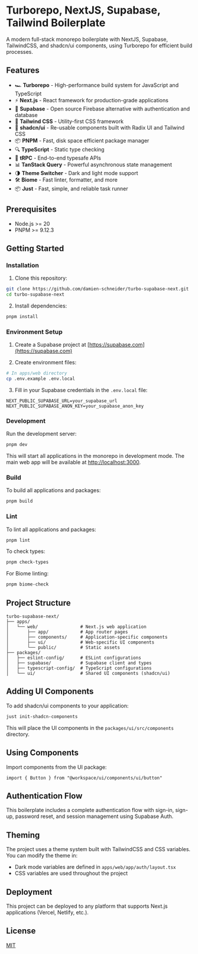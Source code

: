 # Turborepo, NextJS, Supabase, Tailwind Boilerplate

A modern full-stack monorepo boilerplate with NextJS, Supabase, TailwindCSS, and shadcn/ui components, using Turborepo for efficient build processes.

## Features

- 🏎️ **Turborepo** - High-performance build system for JavaScript and TypeScript
- ⚡ **Next.js** - React framework for production-grade applications
- 🔐 **Supabase** - Open source Firebase alternative with authentication and database
- 💅 **Tailwind CSS** - Utility-first CSS framework
- 🧩 **shadcn/ui** - Re-usable components built with Radix UI and Tailwind CSS
- 📦 **PNPM** - Fast, disk space efficient package manager
- 🔍 **TypeScript** - Static type checking
- 🔗 **tRPC** - End-to-end typesafe APIs
- 📊 **TanStack Query** - Powerful asynchronous state management
- 🌗 **Theme Switcher** - Dark and light mode support
- 🛠️ **Biome** - Fast linter, formatter, and more
- 📦 **Just** - Fast, simple, and reliable task runner

## Prerequisites

- Node.js >= 20
- PNPM >= 9.12.3

## Getting Started

### Installation

1. Clone this repository:

```bash
git clone https://github.com/damien-schneider/turbo-supabase-next.git
cd turbo-supabase-next
```

2. Install dependencies:

```bash
pnpm install
```

### Environment Setup

1. Create a Supabase project at [https://supabase.com](https://supabase.com)

2. Create environment files:

```bash
# In apps/web directory
cp .env.example .env.local
```

3. Fill in your Supabase credentials in the `.env.local` file:

```
NEXT_PUBLIC_SUPABASE_URL=your_supabase_url
NEXT_PUBLIC_SUPABASE_ANON_KEY=your_supabase_anon_key
```

### Development

Run the development server:

```bash
pnpm dev
```

This will start all applications in the monorepo in development mode. The main web app will be available at [http://localhost:3000](http://localhost:3000).

### Build

To build all applications and packages:

```bash
pnpm build
```

### Lint

To lint all applications and packages:

```bash
pnpm lint
```

To check types:

```bash
pnpm check-types
```

For Biome linting:

```bash
pnpm biome-check
```

## Project Structure

```
turbo-supabase-next/
├── apps/
│   └── web/                # Next.js web application
│       ├── app/            # App router pages
│       ├── components/     # Application-specific components
│       ├── ui/             # Web-specific UI components
│       └── public/         # Static assets
├── packages/
│   ├── eslint-config/      # ESLint configurations
│   ├── supabase/           # Supabase client and types
│   ├── typescript-config/  # TypeScript configurations
│   └── ui/                 # Shared UI components (shadcn/ui)
```

## Adding UI Components

To add shadcn/ui components to your application:

```bash
just init-shadcn-components
```

This will place the UI components in the `packages/ui/src/components` directory.

## Using Components

Import components from the UI package:

```tsx
import { Button } from "@workspace/ui/components/ui/button"
```

## Authentication Flow

This boilerplate includes a complete authentication flow with sign-in, sign-up, password reset, and session management using Supabase Auth.

## Theming

The project uses a theme system built with TailwindCSS and CSS variables. You can modify the theme in:

- Dark mode variables are defined in `apps/web/app/auth/layout.tsx`
- CSS variables are used throughout the project

## Deployment

This project can be deployed to any platform that supports Next.js applications (Vercel, Netlify, etc.).

## License

[MIT](LICENSE)